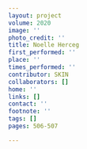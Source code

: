 ```yaml
---
layout: project
volume: 2020
image: ''
photo_credit: ''
title: Noelle Herceg
first_performed: ''
place: ''
times_performed: ''
contributor: SKIN
collaborators: []
home: ''
links: []
contact: ''
footnote: ''
tags: []
pages: 506-507

---
```




